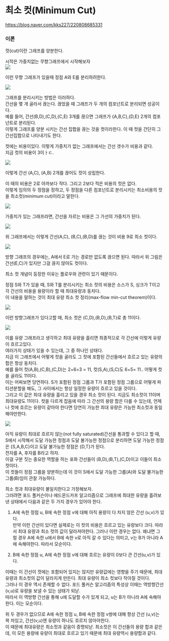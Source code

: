 # 최소 컷(Minimum Cut)  
https://blog.naver.com/kks227/220808685331

### 이론

컷(cut)이란 그래프를 양분한다.  


시작은 가중치없는 무향그래프에서 시작해보자   
![](../imgs/36/1.png)  

이런 무향 그래프가 있을때 정점 A와 E를 분리하려한다.  

![](../imgs/36/2.png)  

그래프를 분리시키는 방법은 이러하다.  
간선을 몇 개 골라서 끊는다. 끊었을 때 그래프가 두 개의 컴포넌트로 분리되면 성공이다.  
예를 들어, 간선(B,D),(C,D),(C,E) 3개를 끊으면 그래프가 {A,B,C},{D,E} 2개의 컴포넌트로 분리된다.  
이렇게 그래프를 양분 시키는 간선 집합을 끊는 것을 컷이라한다. 이 때 컷을 간단히 그 간선집합으로 나타내기도 한다.   

컷에는 비용이있다. 이렇게 가중치가 없는 그래프에서는 간선 갯수가 비용과 같다.  
지금 컷의 비용이 3이ㅏㄷ.  

![](../imgs/36/3.png)  

이렇게 간선 (A,C), (A,B) 2개를 끊어도 컷이 성립한다.   

이 때의 비용은 2로 아까보다 작다.  그리고 2보다 적은 비용의 컷은 없다.   
이렇게 임의의 두 정점을 정하고, 두 정점을 다른 컴포넌트로 분리시키는 최소비용의 컷을 최소컷(minimum cut)이라고 말한다.  

![](../imgs/36/4.png)  

가중치가 있는 그래프라면, 간선을 자르는 비용은 그 가선의 가중치가 된다.  

![](../imgs/36/5.png)  

위 그래프에서는 이렇게 간선(A,C), (B,C),(B,D)를 끊는 것이 비용 9로 최소 컷이다.  

![](../imgs/36/6.png)  

방향 그래프의 경우에는, A에서 E로 가는 경로만 없도록 끊으면 된다. 따라서 위 그림은 간선(E,C)가 있지만 그걸 끊지 않아도 컷이다.   

최소 컷 개념이 등장한 이유는 플로우와 관련이 있기 때문이다.  

정점 S와 T가 있을 때, S와 T를 분리시키는 최소 컷의 비용은 소스가 S, 싱크가 T이고 각 간선의 비용을 용량이라 할 때 최대유량과 동치다.   
이 내용을 말하는 것이 최대 유량 최소 컷 정리(max-flow min-cut theorem)이다.  

![](../imgs/36/7.png)  

이런 방향그래프가 있다고할 때, 최소 컷은 (C,D),(B,D),(B,T)로 총 11이다.  

![](../imgs/36/8.png)  

이를 유량 그래프라고 생각하고 최대 유량을 흘리면 최종적으로 각 간선에 이렇게 유량이 흐르고있다.  
여러가지 상태가 있을 수 있는데, 그 중 하나인 상태다.  
지금 이 그래프에서 어떻게 컷을 골라도 그 컷에 포함된 간선들에서 흐르고 있는 유량의 합은 항상 동치다.   
예를 들어 컷(A,B),(C,B),(C,D)는 2+6=3 = 11, 컷(S,A),(S,C)도 6+5= 11.. 어떻게 컷을 골라도 11이다.   
이는 어찌보면 당연하다.  S가 포함된 정점 그룹과 T가 포함된 정점 그룹으로 어떻게 파티션분할을 해도, 그 사이에서는 항상 일정한 유량이 흐르고 있을 것이다.  
그리고 이 값은 최대 유량을 흘리고 있을 경우 최소 컷이 된다. 지금도 최소컷이 11이며 최대유량도 11이다. 컷을 다르게 잡음에 따라 그 간선의 용량 합은 다를 수 있는데, 언제나 컷에 흐르는 유량이 같아야 한다면 당연히 가능한 최대 유량은 가능한 최소컷과 동일해야만한다.  

![](../imgs/36/9.png)    

아직 유량이 최대로 흐르지 않는(not fully saturated)간선을 통과할 수 있다고 할 때, S에서 시작해서 도달 가능한 정점과 도달 불가능한 정점으로 분리하면 도달 가능한 정점은 {S,A,B,C}이고 도달 불가능한 정점은 {D,T}가 된다.    
전자를 A, 후자를 B라고 하자.    
이걸 구분 짓는 중요한 역할을 하는 포화 간선들이 (B,D),(B,T),(C,D)이고 이들이 최소 컷이다.  
이 컷들이 정점 그룹을 양분하는데 이 것이 S에서 도달 가능한 그룹(A)와 도달 불가능한 그룹(B)임이 관찰 가능하다.   

최소 컷과 최대유량이 불일치한다고 가정해보자.  
그러려면 포드 폴커슨이나 에드몬드카프 알고리즘으로 그래프에 최대한 유량을 흘려보낸 상태에서 다음과 같은 두 가지 경우가 있어야 한다.   

1. A에 속한 정점 u, B에 속한 정점 v에 대해 아직 용량이 다 차지 않은 간선 (u,v)가 있다.   
만약 이런 간선이 있다면 실제로는 이 컷의 비용은 흐르고 있는 유량보다 크다. 따라서 최대 유량과 최소 컷의 값이 달라져야한다.  그러나 이런 경우는 없다.  왜냐면 그럴 경우 A에 속한 u에서 B에 속한 v로 아직 갈 수 있다는 의미고, v는 B가 아니라 A에 속해야한다. 따라서 모순이다.   

2. B에 속한 정점 u, A에 속한 정점 v에 대해 흐르는 유량이 0보다 큰 간선(u,v)가 있다.   

이때는 이 간선이 컷에는 포함되어 있지는 않지만 유량값에는 영향을 주기 때문에, 최대유량과 최소컷의 값이 달라지게 만든다. 최대 유량이 최소 컷보다 작아질 것이다.  
그러나 이 경우 역시 존재할 수 없다. 포드 풀커슨 알고리즘의 특성상 이때는 역방향간선(v,u)로 유량을 보낼 수 있는 상태가 되낟.  
따라서 이 역방향 간선을 통해 u에 도달할 수가 있게 되고, u는 B가 아니라 A에 속해야 한다. 이는 모순이다.   

위 두 경우가 없으므로 A에 속한 정점 u, B에 속한 정점 v쌍에 대해 항상 간선 (u,v)는 꽉 차있고, 간선(v,u)엔 유량이 하나도 흐르지 않아야한다.  
이 때문에 최대유량은 최소컷과 같음이 증명되낟. 최소컷은 이 간선들의 용량 합과 같은데, 이 모든 용량에 유량이 최대로 흐르고 있기 때문에 최대 유량역시 용량합과 같다.  